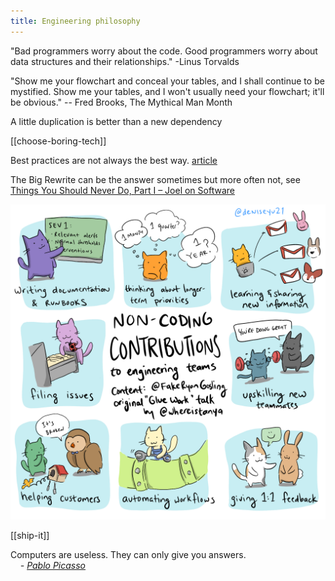 ```yaml
---
title: Engineering philosophy
---
```

"Bad programmers worry about the code. Good programmers worry about data structures and their relationships." -Linus Torvalds

"Show me your flowchart and conceal your tables, and I shall continue to be mystified. Show me your tables, and I won't usually need your flowchart; it'll be obvious." -- Fred Brooks, The Mythical Man Month


A little duplication is better than a new dependency 


[[choose-boring-tech]]


Best practices are not always the best way. [article](https://stackoverflow.blog/2021/12/22/best-practices-can-slow-your-application-down/)


The Big Rewrite can be the answer sometimes but more often not, see [Things You Should Never Do, Part I – Joel on Software](https://www.joelonsoftware.com/2000/04/06/things-you-should-never-do-part-i/)


![](/static/img/non-coding-contributions.png)

[[ship-it]]

Computers are useless. They can only give you answers.  
    _- [Pablo Picasso](https://en.wikipedia.org/wiki/Picasso)_

